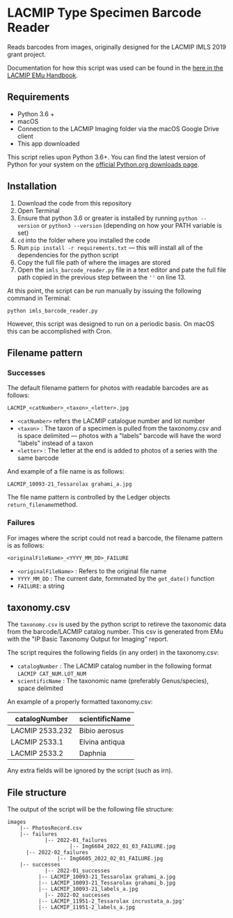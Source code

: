# LACMIP Type Specimen Barcode Reader
Reads barcodes from images, originally designed for the LACMIP IMLS 2019 grant project.

Documentation for how this script was used can be found in the [here in the LACMIP EMu Handbook](https://lacmip.github.io/emu/documentation/imaging/).

## Requirements

- Python 3.6 + 
- macOS
- Connection to the LACMIP Imaging folder via the macOS Google Drive client
- This app downloaded

This script relies upon Python 3.6+. You can find the latest version of Python for your system on the [official Python.org downloads page](https://www.python.org/downloads/). 

## Installation

1. Download the code from this repository 
2. Open Terminal
3. Ensure that python 3.6 or greater is installed by running `python --version` or `python3 --version` (depending on how your PATH variable is set)
4. `cd` into the folder where you installed the code
5. Run `pip install -r requirements.txt` — this will install all of the dependencies for the python script
6. Copy the full file path of where the images are stored
7. Open the `imls_barcode_reader.py` file in a text editor and pate the full file path copied in the previous step between the `''` on line 13. 

At this point, the script can be run manually by issuing the following command in Terminal:

```
python imls_barcode_reader.py
```

However, this script was designed to run on a periodic basis. On macOS this can be accomplished with Cron. 

## Filename pattern

### Successes

The default filename pattern for photos with readable barcodes are as follows: 

```
LACMIP_<catNumber>_<taxon>_<letter>.jpg
```

- `<catNumber>` refers the LACMIP catalogue number and lot number
- `<taxon>` : The taxon of a specimen is pulled from the taxonomy.csv and is space delimited — photos with a "labels" barcode will have the word "labels" instead of a taxon
- `<letter>` : The letter at the end is added to photos of a series with the same barcode

And example of a file name is as follows:

```
LACMIP_10093-21_Tessarolax grahami_a.jpg
```

The file name pattern is controlled by the Ledger objects `return_filename`method. 

### Failures

For images where the script could not read a barcode, the filename pattern is as follows:

```
<originalFileName>_<YYYY_MM_DD>_FAILURE
```

- `<originalFileName>` : Refers to the original file name 
- `YYYY_MM_DD` : The current date, formmated by the `get_date()` function
- `FAILURE`: a string

## taxonomy.csv

The `taxonomy.csv`  is used by the python script to retireve the taxonomic data from the barcode/LACMIP catalog number. This csv is generated from EMu with the "IP Basic Taxonomy Output for Imaging" report. 

The script requires the following fields (in any order) in the taxonomy.csv: 

- `catalogNumber` : The LACMIP catalog number in the following format `LACMIP CAT_NUM.LOT_NUM`
- `scientificName` : The taxonomic name (preferably Genus/species), space delimited

An example of a properly formatted taxonomy.csv:

| catalogNumber   | scientificName |
| --------------- | -------------- |
| LACMIP 2533.232 | Bibio aerosus  |
| LACMIP 2533.1   | Elvina antiqua |
| LACMIP 2533.2   | Daphnia        |

Any extra fields will be ignored by the script (such as irn).

## File structure

The output of the script will be the following file structure:

```
images
	|-- PhotosRecord.csv
	|-- failures
			|-- 2022-01_failures
					|-- Img6604_2022_01_03_FAILURE.jpg
      |-- 2022-02_failures
    			|-- Img6605_2022_02_01_FAILURE.jpg
	|-- successes
			|-- 2022-01_successes
          |-- LACMIP_10093-21_Tessarolax grahami_a.jpg
          |-- LACMIP_10093-21_Tessarolax grahami_b.jpg
          |-- LACMIP_10093-21_labels_a.jpg
 			|-- 2022-02_successes
          |-- LACMIP_11951-2_Tessarolax incrustata_a.jpg'
          |-- LACMIP_11951-2_labels_a.jpg
```

  


